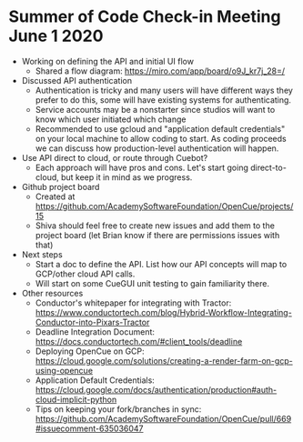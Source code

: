 # Summer of Code Check-in Meeting June 1 2020

* Working on defining the API and initial UI flow
   * Shared a flow diagram: https://miro.com/app/board/o9J_kr7j_28=/
* Discussed API authentication
   * Authentication is tricky and many users will have different ways they prefer to do this,
     some will have existing systems for authenticating.
   * Service accounts may be a nonstarter since studios will want to know which user initiated
     which change
   * Recommended to use gcloud and "application default credentials" on your local machine to
     allow coding to start. As coding proceeds we can discuss how production-level authentication
     will happen.
* Use API direct to cloud, or route through Cuebot?
   * Each approach will have pros and cons. Let's start going direct-to-cloud, but keep it in
     mind as we progress.
* Github project board
   * Created at https://github.com/AcademySoftwareFoundation/OpenCue/projects/15 
   * Shiva should feel free to create new issues and add them to the project board (let Brian
     know if there are permissions issues with that)
* Next steps
   * Start a doc to define the API. List how our API concepts will map to GCP/other cloud API calls.
   * Will start on some CueGUI unit testing to gain familiarity there.
* Other resources
   * Conductor's whitepaper for integrating with Tractor:
     https://www.conductortech.com/blog/Hybrid-Workflow-Integrating-Conductor-into-Pixars-Tractor 
   * Deadline Integration Document: https://docs.conductortech.com/#client_tools/deadline
   * Deploying OpenCue on GCP:
     https://cloud.google.com/solutions/creating-a-render-farm-on-gcp-using-opencue 
   * Application Default Credentials:
     https://cloud.google.com/docs/authentication/production#auth-cloud-implicit-python 
   * Tips on keeping your fork/branches in sync:
     https://github.com/AcademySoftwareFoundation/OpenCue/pull/669#issuecomment-635036047

